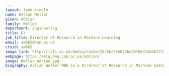 ```yaml
---
layout: team-single
name: Adrian Weller
given: Adrian
family: Weller
department: Engineering
title: Dr
job_title: Director of Research in Machine Learning
email: aw665@cam.ac.uk
crsid: aw665
image_link: http://lcfi.ac.uk/media/cache/25/56/255673bc68f0637a9db7225a0f097e62.png
webpage: https://mlg.eng.cam.ac.uk/adrian/
image: Weller_Adrian.jpg
biography: Adrian Weller MBE is a Director of Research in Machine Learning at the University of Cambridge, and at the Leverhulme Centre for the Future of Intelligence where he is Programme Director for Trust and Society. He is a Turing AI Fellow in Trustworthy Machine Learning, and heads Safe and Ethical AI at The Alan Turing Institute, the UK national institute for data science and AI. His interests span AI, its commercial applications and helping to ensure beneficial outcomes for society. He serves on several boards and previously held senior roles in finance.
---
```

